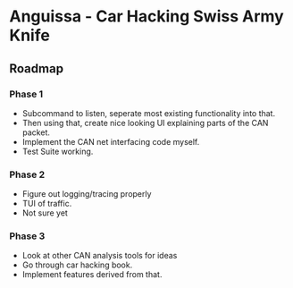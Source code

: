# Anguissa - Car Hacking Swiss Army Knife

## Roadmap

### Phase 1
- Subcommand to listen, seperate most existing functionality into that.
- Then using that, create nice looking UI explaining parts of the CAN packet.
- Implement the CAN net interfacing code myself.
- Test Suite working.

### Phase 2
- Figure out logging/tracing properly
- TUI of traffic.
- Not sure yet

### Phase 3
- Look at other CAN analysis tools for ideas
- Go through car hacking book.
- Implement features derived from that.